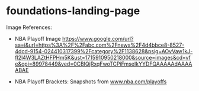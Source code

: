 # foundations-landing-page

Image References:
* NBA Playoff Image
https://www.google.com/url?sa=i&url=https%3A%2F%2Fabc.com%2Fnews%2F4d4bbce8-8527-4dcd-9154-024410317399%2Fcategory%2F1138628&psig=AOvVaw1kJ-fl2l4W3LAZtHFPHm5K&ust=1715910950218000&source=images&cd=vfe&opi=89978449&ved=0CBIQjRxqFwoTCPiFmseIkYYDFQAAAAAdAAAAABAE

* NBA Playoff Brackets:
Snapshots from www.nba.com/playoffs

